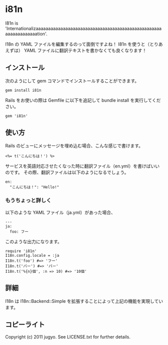 i81n
====

I81n is 'Internationalizaaaaaaaaaaaaaaaaaaaaaaaaaaaaaaaaaaaaaaaaaaaaaaaaaaaaaaaaaaaaaaaation'.

I18n の YAML ファイルを編集するのって面倒ですよね！
I81n を使うと（とりあえずは） YAML ファイルに翻訳テキストを書かなくても良くなります！

インストール
----

次のようにして gem コマンドでインストールすることができます。

    gem install i81n

Rails をお使いの際は Gemfile に以下を追記して bundle install を実行してください。

    gem 'i81n'

使い方
----

Rails のビューにメッセージを埋め込む場合、こんな感じで書けます。

    <%= t('こんにちは！') %>

サービスを英語対応させたくなった時に翻訳ファイル（en.yml）を書けばいいのです。
その際、翻訳ファイルは以下のようになるでしょう。

    en:
      "こんにちは！": "Hello!"

### もうちょっと詳しく

以下のような YAML ファイル（ja.yml）があった場合、

    ---
    ja:
      foo: フー

このような出力になります。

    require 'i81n'
    I18n.config.locale = :ja
    I18n.t('foo') #=> 'フー'
    I18n.t('バー') #=> 'バー'
    I18n.t('%{n}個', :n => 10) #=> '10個'

詳細
----

I18n は I18n::Backend::Simple を拡張することによって上記の機能を実現しています。

コピーライト
----

Copyright (c) 2011 jugyo. See LICENSE.txt for further details.